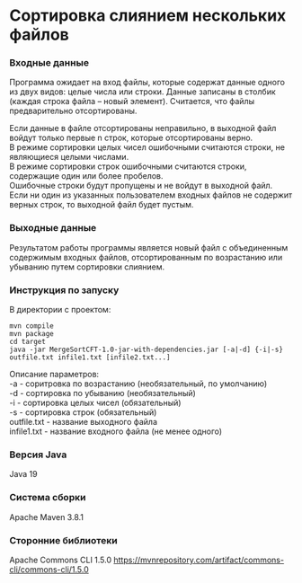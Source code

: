 # Сортировка слиянием нескольких файлов

### Входные данные
Программа ожидает на вход файлы, которые содержат данные одного из двух видов: целые числа или строки. 
Данные записаны в столбик (каждая строка файла – новый элемент). Считается, что файлы предварительно
отсортированы.

Если данные в файле отсортированы неправильно, в выходной файл войдут только первые n строк, 
которые отсортированы верно.\
В режиме сортировки целых чисел ошибочными считаются строки, не являющиеся целыми числами.\
В режиме сортировки строк ошибочными считаются строки, содержащие один или более пробелов.\
Ошибочные строки будут пропущены и не войдут в выходной файл.\
Если ни один из указанных пользователем входных файлов не содержит верных строк, 
то выходной файл будет пустым.

### Выходные данные
Результатом работы программы является новый файл с объединенным содержимым
входных файлов, отсортированным по возрастанию или убыванию путем сортировки слиянием.

### Инструкция по запуску

В директории с проектом:

    mvn compile
    mvn package
    cd target
    java -jar MergeSortCFT-1.0-jar-with-dependencies.jar [-a|-d] {-i|-s} outfile.txt infile1.txt [infile2.txt...]

Описание параметров:\
-a - соритровка по возрастанию (необязательный, по умолчанию)\
-d - сортировка по убыванию (необязательный)\
-i - сортировка целых чисел (обязательный)\
-s - сортировка строк (обязательный)\
outfile.txt - название выходного файла\
infile1.txt - название входного файла (не менее одного)

### Версия Java
Java 19
### Система сборки
Apache Maven 3.8.1
### Сторонние библиотеки
Apache Commons CLI 1.5.0 https://mvnrepository.com/artifact/commons-cli/commons-cli/1.5.0